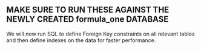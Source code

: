 ## MAKE SURE TO RUN THESE AGAINST THE NEWLY CREATED formula_one DATABASE

We will now run SQL to define Foreign Key constraints on all relevant tables and then define indexes on the data for faster performance.

